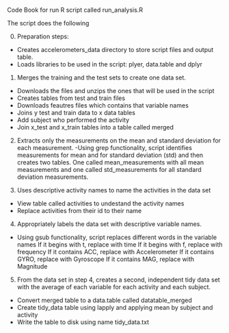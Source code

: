 Code Book for run R script called run_analysis.R

The script does the following

0. Preparation steps:

- Creates accelerometers_data directory to store script files and output table.
- Loads libraries to be used in the script: plyer, data.table and dplyr

1. Merges the training and the test sets to create one data set.
- Downloads the files and unzips the ones that will be used in the script
- Creates tables from test and train files
- Downloads feautres files which contains that variable names
- Joins y test and train data to x data tables
- Add subject who performed the activity
- Join x_test and x_train tables into a table called merged

2. Extracts only the measurements on the mean and standard deviation for each measurement.
-Using grep functionality, script identifies measurements for mean and for standard deviation (std) and then creates two tables. One called mean_measurements with all mean measurements and one called std_measurements for all standard deviation measurements.

3. Uses descriptive activity names to name the activities in the data set
- View table called activities to undestand the activity names
- Replace activities from their id to their name

4. Appropriately labels the data set with descriptive variable names.
- Using gsub functionality, script replaces different words in the variable names
	If it begins with t, replace with time
	If it begins with f, replace with frequency
	If it contains ACC, replace with Accelerometer
	If it contains GYRO, replace with Gyroscope
	If it contains MAG, replace with Magnitude

5. From the data set in step 4, creates a second, independent tidy data set with the average of each variable for each activity and each subject.
- Convert merged table to a data.table called datatable_merged
- Create tidy_data table using lapply and applying mean by subject and activity
- Write the table to disk using name tidy_data.txt